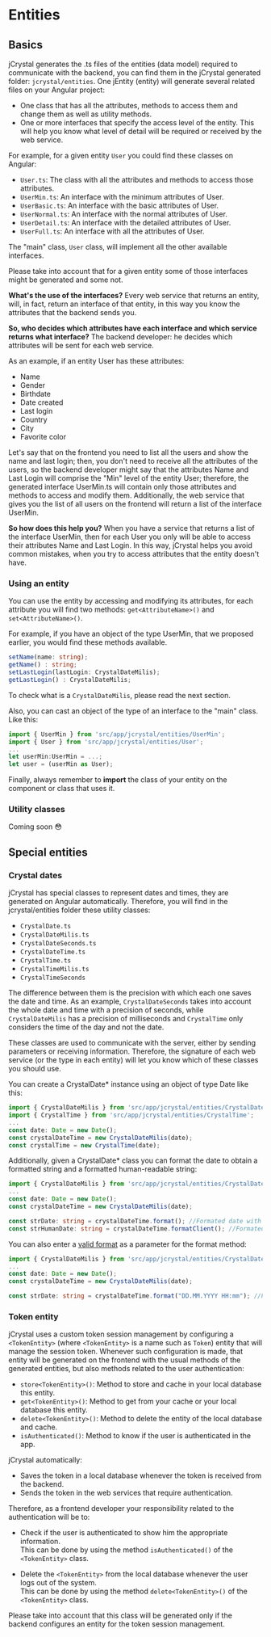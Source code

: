 # Entities

## Basics

jCrystal generates the .ts files of the entities (data model) required to communicate with the backend, you can find them in the jCrystal generated folder: `jcrystal/entities`. One jEntity (entity) will generate several related files on your Angular project: 

- One class that has all the attributes, methods to access them and change them as well as utility methods.
- One or more interfaces that specify the access level of the entity. This will help you know what level of detail will be required or received by the web service. 

For example, for a given entity `User` you could find these classes on Angular:

- `User.ts`: The class with all the attributes and methods to access those attributes.
- `UserMin.ts`: An interface with the minimum attributes of User.
- `UserBasic.ts`: An interface with the basic attributes of User.
- `UserNormal.ts`: An interface with the normal attributes of User.
- `UserDetail.ts`: An interface with the detailed attributes of User.
- `UserFull.ts`: An interface with all the attributes of User.

The "main" class, `User` class, will implement all the other available interfaces. 

Please take into account that for a given entity some of those interfaces might be generated and some not. 

**What's the use of the interfaces?** Every web service that returns an entity, will, in fact, return an interface of that entity, in this way you know the attributes that the backend sends you. 

**So, who decides which attributes have each interface and which service returns what interface?** The backend developer: he decides which attributes will be sent for each web service. 

As an example, if an entity User has these attributes:
- Name
- Gender
- Birthdate
- Date created
- Last login
- Country
- City
- Favorite color

Let's say that on the frontend you need to list all the users and show the name and last login; then, you don't need to receive all the attributes of the users, so the backend developer might say that the attributes Name and Last Login will comprise the "Min" level of the entity User; therefore, the generated interface UserMin.ts will contain only those attributes and methods to access and modify them. Additionally, the web service that gives you the list of all users on the frontend will return a list of the interface UserMin.

**So how does this help you?** When you have a service that returns a list of the interface UserMin, then for each User you only will be able to access their attributes Name and Last Login. In this way, jCrystal helps you avoid common mistakes, when you try to access attributes that the entity doesn't have.

### Using an entity
You can use the entity by accessing and modifying its attributes, for each attribute you will find two methods: `get<AttributeName>()` and `set<AttributeName>()`. 

For example, if you have an object of the type UserMin, that we proposed earlier, you would find these methods available.


```typescript
setName(name: string);
getName() : string;
setLastLogin(lastLogin: CrystalDateMilis);
getLastLogin() : CrystalDateMilis;
```

To check what is a `CrystalDateMilis`, please read the next section.


Also, you can cast an object of the type of an interface to the "main" class. Like this:
```typescript
import { UserMin } from 'src/app/jcrystal/entities/UserMin';
import { User } from 'src/app/jcrystal/entities/User';
...
let userMin:UserMin = ...;
let user = (userMin as User);
```

Finally, always remember to **import** the class of your entity on the component or class that uses it.

### Utility classes
Coming soon :flushed:

## Special entities

### Crystal dates 
jCrystal has special classes to represent dates and times, they are generated on Angular automatically. Therefore, you will find in the jcrystal/entities folder these utility classes:

- `CrystalDate.ts`
- `CrystalDateMilis.ts`
- `CrystalDateSeconds.ts`
- `CrystalDateTime.ts`
- `CrystalTime.ts`
- `CrystalTimeMilis.ts`
- `CrystalTimeSeconds`

The difference between them is the precision with which each one saves the date and time. As an example, `CrystalDateSeconds` takes into account the whole date and time with a precision of seconds, while `CrystalDateMilis` has a precision of milliseconds and `CrystalTime` only considers the time of the day and not the date. 

These classes are used to communicate with the server, either by sending parameters or receiving information. Therefore, the signature of each web service (or the type in each entity) will let you know which of these classes you should use. 

You can create a CrystalDate* instance using an object of type Date like this:

```typescript
import { CrystalDateMilis } from 'src/app/jcrystal/entities/CrystalDateMilis';
import { CrystalTime } from 'src/app/jcrystal/entities/CrystalTime';
...
const date: Date = new Date();
const crystalDateTime = new CrystalDateMilis(date);
const crystalTime = new CrystalTime(date);
```

Additionally, given a CrystalDate* class you can format the date to obtain a formatted string and a formatted human-readable string:

```typescript
import { CrystalDateMilis } from 'src/app/jcrystal/entities/CrystalDateMilis';
...
const date: Date = new Date();
const crystalDateTime = new CrystalDateMilis(date);

const strDate: string = crystalDateTime.format(); //Formated date with default format 'YYYYMMDDHHmmssSSS'
const strHumanDate: string = crystalDateTime.formatClient(); //Formated date with default human-readble format 'DD/MM/YYYY HH:mm'
```

You can also enter a [valid format](https://momentjs.com/docs/#/displaying/format/) as a parameter for the format method:

```typescript
import { CrystalDateMilis } from 'src/app/jcrystal/entities/CrystalDateMilis';
...
const date: Date = new Date();
const crystalDateTime = new CrystalDateMilis(date);

const strDate: string = crystalDateTime.format("DD.MM.YYYY HH:mm"); //Formated date with format 'DD.MM.YYYY HH:m'
```

### Token entity

jCrystal uses a custom token session management by configuring a `<TokenEntity>` (where `<TokenEntity>` is a name such as `Token`) entity that will manage the session token. Whenever such configuration is made, that entity will be generated on the frontend with the usual methods of the generated entities, but also methods related to the user authentication:

- `store<TokenEntity>()`: Method to store and cache in your local database this entity.
- `get<TokenEntity>()`: Method to get from your cache or your local database this entity.
- `delete<TokenEntity>()`: Method to delete the entity of the local database and cache.
- `isAuthenticated()`: Method to know if the user is authenticated in the app.

jCrystal automatically:
- Saves the token in a local database whenever the token is received from the backend.
- Sends the token in the web services that require authentication. 

Therefore, as a frontend developer your responsibility related to the authentication will be to:

- Check if the user is authenticated to show him the appropriate information.  
This can be done by using the method `isAuthenticated()` of the `<TokenEntity>` class.

- Delete the `<TokenEntity>` from the local database whenever the user logs out of the system.  
This can be done by using the method `delete<TokenEntity>()` of the `<TokenEntity>` class.


Please take into account that this class will be generated only if the backend configures an entity for the token session management.
